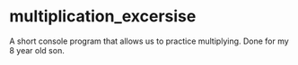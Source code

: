 # multiplication_excersise
A short console program that allows us to practice multiplying. Done for my 8 year old son.
